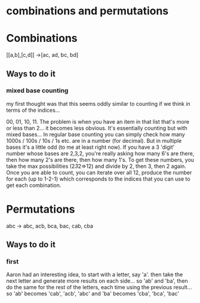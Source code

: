 # combinations and permutations

# Combinations

[[a,b],[c,d]] →[ac, ad, bc, bd]

## Ways to do it

### mixed base counting

my first thought was that this seems oddly similar to counting if we think in terms of the indices...

00, 01, 10, 11. The problem is when you have an item in that list that's more or less than 2... it becomes less obvious. It's essentially counting but with mixed bases... In regular base counting you can simply check how many 1000s / 100s / 10s / 1s etc. are in a number (for decimal). But in multiple bases it's a little odd (to me at least right now). If you have a 3 'digit' number whose bases are 2,3,2, you're really asking how many 6's are there, then how many 2's are there, then how many 1's. To get these numbers, you take the max possibilities (2*3*2⇒12) and divide by 2, then 3, then 2 again. Once you are able to count, you can iterate over all 12, produce the number for each (up to 1-2-1) which corresponds to the indices that you can use to get each combination.

# Permutations

abc → abc, acb, bca, bac, cab, cba

## Ways to do it

### first

Aaron had an interesting idea, to start with a letter, say 'a'. then take the next letter and generate more results on each side... so 'ab' and 'ba', then do the same for the rest of the letters, each time using the previous result... so 'ab' becomes 'cab', 'acb', 'abc' and 'ba' becomes 'cba', 'bca', 'bac'